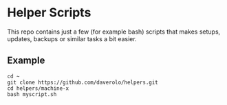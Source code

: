# Helper Scripts

This repo contains just a few (for example bash) scripts that makes setups, updates, backups or similar tasks a bit easier.

## Example

```
cd ~
git clone https://github.com/daverolo/helpers.git
cd helpers/machine-x
bash myscript.sh
```